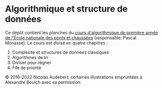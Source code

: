 # Algorithmique et structure de données

Ce dépôt contient les planches du [cours d'algorithmique de première année de l'École nationale des ponts et chaussées](http://imagine.enpc.fr/~monasse/Algo/) (responsable: Pascal Monasse). Le cours est divisé en quatre chapitres :

1. Complexité et structures de données classiques
2. Algorithmes de tri
3. Diviser pour régner
4. File de priorité

© 2016-2022 Nicolas Audebert, certaines illustrations empruntées à Alexandre Boulch avec sa permission.
